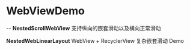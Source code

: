 # WebViewDemo
--
**NestedScrollWebView** 支持纵向的嵌套滑动以及横向正常滑动

**NestedWebLinearLayout** WebView + RecyclerView 复杂嵌套滑动 Demo
